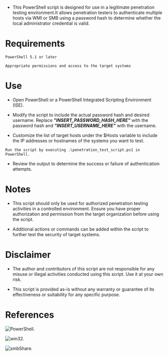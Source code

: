 - This PowerShell script is designed for use in a legitimate penetration testing environment.It allows penetration testers to authenticate multiple hosts via WMI or SMB using a password hash to determine whether the local administrator credential is valid.


# Requirements


    PowerShell 5.1 or later

    Appropriate permissions and access to the target systems


# Use

- Open PowerShell or a PowerShell Integrated Scripting Environment (ISE).

- Modify the script to include the actual password hash and desired username. Replace ***"INSERT_PASSWORD_HASH_HERE"*** with the password hash and ***"INSERT_USERNAME_HERE"*** with the username.

- Customize the list of target hosts under the $Hosts variable to include the IP addresses or hostnames of the systems you want to test.

`Run the script by executing .\penetration_test_script.ps1 in PowerShell.`

- Review the output to determine the success or failure of authentication attempts.

# Notes

- This script should only be used for authorized penetration testing activities in a controlled environment. Ensure you have proper authorization and permission from the target organization before using the script.

- Additional actions or commands can be added within the script to further test the security of target systems.

# Disclaimer


- The author and contributors of this script are not responsible for any misuse or illegal activities conducted using this script. Use it at your own risk.

- This script is provided as-is without any warranty or guarantee of its effectiveness or suitability for any specific purpose.
    

# References

![PowerShell](https://learn.microsoft.com/en-us/powershell/).

![win32](https://learn.microsoft.com/en-us/windows/win32/cimwin32prov/win32-computersystem).

![smbShare](https://learn.microsoft.com/en-us/powershell/module/smbshare/?view=windowsserver2022-ps&viewFallbackFrom=win10-ps).


